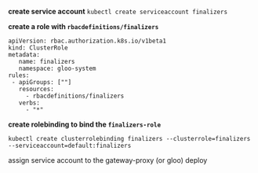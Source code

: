 **create service account**
`kubectl create serviceaccount finalizers`

**create a role with `rbacdefinitions/finalizers`**
```
apiVersion: rbac.authorization.k8s.io/v1beta1
kind: ClusterRole
metadata:
   name: finalizers
   namespace: gloo-system
rules:
 - apiGroups: [""]
   resources:
     - rbacdefinitions/finalizers
   verbs:
     - "*"
```

**create rolebinding to bind the `finalizers-role`**  

```
kubectl create clusterrolebinding finalizers --clusterrole=finalizers --serviceaccount=default:finalizers
```

assign service account to the gateway-proxy (or gloo) deploy